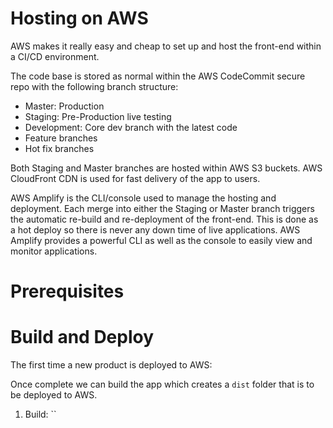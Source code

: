 # Hosting on AWS

AWS makes it really easy and cheap to set up and host the front-end within a CI/CD environment.

The code base is stored as normal within the AWS CodeCommit secure repo with the following branch structure:

- Master: Production
- Staging: Pre-Production live testing
- Development: Core dev branch with the latest code
- Feature branches
- Hot fix branches

Both Staging and Master branches are hosted within AWS S3 buckets. AWS CloudFront CDN is used for fast delivery of the app to users.

AWS Amplify is the CLI/console used to manage the hosting and deployment. Each merge into either the Staging or Master branch triggers the automatic re-build and re-deployment of the front-end. This is done as a hot deploy so there is never any down time of live applications. AWS Amplify provides a powerful CLI as well as the console to easily view and monitor applications.

# Prerequisites

# Build and Deploy

The first time a new product is deployed to AWS:

Once complete we can build the app which creates a `dist` folder that is to be deployed to AWS.

1. Build: ``
